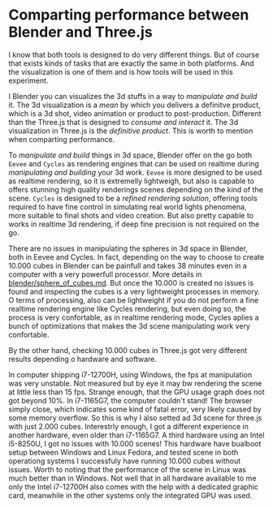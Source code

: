 # Comparting performance between Blender and Three.js

I know  that both tools is designed to do very different things. But of course that exists kinds of tasks that are exactly the same in both platforms. And the visualization is one of them and is how tools will be used in this experiment.

I Blender you can visualizes the 3d stuffs in a way to *manipulate and build* it. The 3d visualization is a *mean* by which you delivers a definitve product, which is a 3d shot, video animation or product to post-production. Different than the Three.js that is designed to *consume and interact* it. The 3d visualization in Three.js is the *definitive product*. This is worth to mention when comparting performance.

To *manipulate and build* things in 3d space, Blender offer on the go both `Eevee` and `Cycles` as rendering engines that can be used on realtime during *manipulating and building* your 3d work. `Eevee` is more designed to be used as realtime rendering, so it is extremelly lightweigh, but also is capable to offers stunning high quality renderings scenes depending on the kind of the scene. `Cycles` is designed to be a *refined rendering solution*, offering tools required to have fine control in simulating real world lights phenomena, more suitable to final shots and video creation. But also pretty capable to works in realtime 3d rendering, if deep fine precision is not required on the go.

There are no issues in manipulating the spheres in 3d space in Blender, both in Eevee and Cycles. In fact, depending on the way to choose to create 10.000 cubes in Blender can be painfull and takes 38 minutes even in a computer with a very powerfull processor. More details in [blender/sphere_of_cubes.md](blender/sphere_of_cubes.md). But once the 10.000 is created no issues is found and inspecting the cubes is a very lightweight processes in memory. O terms of processing, also can be lightweight if you do not perform a fine realtime rendering engine like Cycles rendering, but even doing so, the process is very confortable, as in realtime rendering mode, Cycles aplies a bunch of optimizations that makes the 3d scene manipulating work very confortable.

By the other hand, checking 10.000 cubes in Three.js got very different results depending o hardware and software.

In computer shipping i7-12700H, using Windows, the fps at manipulation was very unstable. Not measured but by eye it may bw rendering the scene at little less than 15 fps. Strange enough, that the GPU usage graph does not got beyond 10%. In i7-1165G7, the computer couldn't stand! The browser simply close, which indicates some kind of fatal error, very likely caused by some memory overflow. So this is why I also setted ad 3d scene for three.js with just 2.000 cubes. Interestrly enough, I got a different experience in another hardware, even older than i7-1165G7. A third hardware using an Intel i5-8250U, I got no issues with 10.000 scenes! This hardware have bualboot setup between Windows and Linux Fedora, and tested scene in both operationg systems I successfuly have running 10.000 cubes without issues. Worth to noting that the performance of the scene in Linux was much better than in Windows. Not well that in all hardware available to me only the Intel i7-12700H also comes with the help with a dedicated graphic card, meanwhile in the other systems only the integrated GPU was used.

